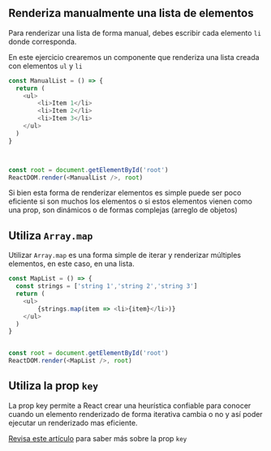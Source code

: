 ## Renderiza manualmente una lista de elementos

Para renderizar una lista de forma manual, debes escribir cada elemento `li` donde corresponda.

En este ejercicio crearemos un componente que renderiza una lista creada con elementos `ul` y `li`
```js
const ManualList = () => {
  return (
    <ul>
        <li>Item 1</li>
        <li>Item 2</li>
        <li>Item 3</li>
    </ul>
  )
}



const root = document.getElementById('root')
ReactDOM.render(<ManualList />, root)
```

Si bien esta forma de renderizar elementos es simple puede ser poco eficiente si son muchos los elementos
o si estos elementos vienen como una prop, son dinámicos o de formas complejas (arreglo de objetos)

## Utiliza `Array.map` 

Utilizar `Array.map` es una forma simple de iterar y renderizar múltiples elementos, en este caso, en una lista.

```js
const MapList = () => {
  const strings = ['string 1','string 2','string 3']
  return (
    <ul>
        {strings.map(item => <li>{item}</li>)}
    </ul>
  )
}


const root = document.getElementById('root')
ReactDOM.render(<MapList />, root)
```

## Utiliza la prop `key`

La prop key permite a React crear una heurística confiable para conocer cuando un elemento renderizado de forma iterativa cambia o no y así poder ejecutar un renderizado mas eficiente.

[Revisa este artículo](https://www.escuelafrontend.com/prop-key-en-react) para saber más sobre la prop `key`